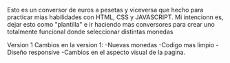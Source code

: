 Esto es un conversor de euros a pesetas y viceversa que hecho para practicar mias habilidades con HTML, CSS y JAVASCRIPT.
Mi intencionn es, dejar esto como "plantilla" e ir haciendo mas conversores para crear uno totalmente funcional donde seleccionar distintas monedas

Version 1
Cambios en la version 1:
-Nuevas monedas
-Codigo mas limpio
-Diseño responsive
-Cambios en el aspecto visual de la pagina.
